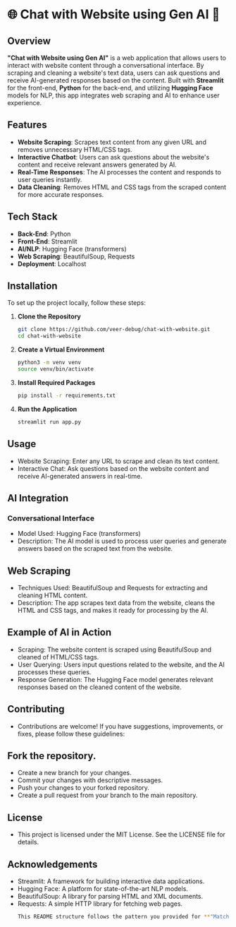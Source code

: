 # 🌐 Chat with Website using Gen AI 🤖

## Overview

**"Chat with Website using Gen AI"** is a web application that allows users to interact with website content through a conversational interface. By scraping and cleaning a website's text data, users can ask questions and receive AI-generated responses based on the content. Built with **Streamlit** for the front-end, **Python** for the back-end, and utilizing **Hugging Face** models for NLP, this app integrates web scraping and AI to enhance user experience.

## Features

- **Website Scraping**: Scrapes text content from any given URL and removes unnecessary HTML/CSS tags.
- **Interactive Chatbot**: Users can ask questions about the website's content and receive relevant answers generated by AI.
- **Real-Time Responses**: The AI processes the content and responds to user queries instantly.
- **Data Cleaning**: Removes HTML and CSS tags from the scraped content for more accurate responses.

## Tech Stack

- **Back-End**: Python
- **Front-End**: Streamlit
- **AI/NLP**: Hugging Face (transformers)
- **Web Scraping**: BeautifulSoup, Requests
- **Deployment**: Localhost

## Installation

To set up the project locally, follow these steps:

1. **Clone the Repository**

   ```bash
   git clone https://github.com/veer-debug/chat-with-website.git
   cd chat-with-website
2. **Create a Virtual Environment**
   ```bash
   python3 -m venv venv
   source venv/bin/activate
3. **Install Required Packages**
   ```bash
   pip install -r requirements.txt
4. **Run the Application**
   ```bash
   streamlit run app.py
## Usage
- Website Scraping: Enter any URL to scrape and clean its text content.
- Interactive Chat: Ask questions based on the website content and receive AI-generated answers in real-time.
## AI Integration
### Conversational Interface
- Model Used: Hugging Face (transformers)
- Description: The AI model is used to process user queries and generate answers based on the scraped text from the website.
## Web Scraping
- Techniques Used: BeautifulSoup and Requests for extracting and cleaning HTML content.
- Description: The app scrapes text data from the website, cleans the HTML and CSS tags, and makes it ready for processing by the AI.
## Example of AI in Action
- Scraping: The website content is scraped using BeautifulSoup and cleaned of HTML/CSS tags.
- User Querying: Users input questions related to the website, and the AI processes these queries.
- Response Generation: The Hugging Face model generates relevant responses based on the cleaned content of the website.
## Contributing
- Contributions are welcome! If you have suggestions, improvements, or fixes, please follow these guidelines:

## Fork the repository.
- Create a new branch for your changes.
- Commit your changes with descriptive messages.
- Push your changes to your forked repository.
- Create a pull request from your branch to the main repository.
## License
- This project is licensed under the MIT License. See the LICENSE file for details.

## Acknowledgements
- Streamlit: A framework for building interactive data applications.
- Hugging Face: A platform for state-of-the-art NLP models.
- BeautifulSoup: A library for parsing HTML and XML documents.
- Requests: A simple HTTP library for fetching web pages.
  ```bash
  This README structure follows the pattern you provided for **"Match My Mansion"** and adapts it to your **"Chat with Website using Gen AI"** project.
